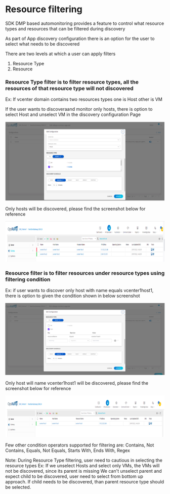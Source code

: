 # Resource filtering

SDK DMP based automonitoring provides a feature to control what resource types and resources that can be filtered during discovery

As part of App discovery configuration there is an option for the user to select what needs to be discovered

There are two levels at which a user can apply filters

1. Resource Type 
2. Resource

### Resource Type filter is to filter resource types, all the resources of that resource type will not discovered

Ex: If vcenter domain contains two resources types one is Host other is VM

If the user wants to discoveraand monitor only hosts, there is option to select Host and unselect VM in the discovery configuration Page

![Resource filter based on resource type](/images/selecting_resourcetype_hosts.png)

Only hosts will be discovered, please find the screenshot below for reference

![Resource type discovery](/images/resourcetype_host_discovery.png)

### Resource filter is to filter resources under resource types using filtering condition

Ex: if user wants to discover only host with name equals vcenter1host1, there is option to given the condition shown in below screenshot

![Resource filter based on condition](/images/resourcename_host_selection.png)

Only host will name vcenter1host1 will be discovered,  please find the screenshot below for reference

![Resource discovery](/images/resource_host_discovery.png)

Few other condition operators supported for filtering are: Contains, Not Contains, Equals, Not Equals, Starts With, Ends With, Regex

Note: During Resource Type filtering, user need to cautious in selecting the resource types
Ex: If we unselect Hosts and select only VMs, the VMs will not be discovered, since its parent is missing
We can't unselect parent and expect child to be discovered, user need to select from bottom up approach.
If child needs to be discovered, than parent resource type should be selected.

